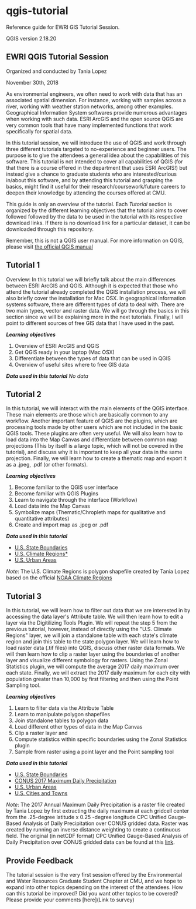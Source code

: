 # qgis-tutorial
Reference guide for EWRI GIS Tutorial Session.

QGIS version 2.18.20

## EWRI QGIS Tutorial Session
Organized and conducted by Tania Lopez

November 30th, 2018

As environmental engineers, we often need to work with data that has an associated spatial dimension. For instance, working with samples across a river, working with weather station networks, among other examples. Geographical Information System softwares provide numerous advantages when working with such data. ESRI ArcGIS and the open source QGIS are very common tools that have many implemented functions that work specifically for spatial data. 

In this tutorial session, we will introduce the use of QGIS and work through three different tutorials targeted to no-experience and beginner users. The purpose is to give the attendees a general idea about the capabilities of this software.
This tutorial is not intended to cover all capabilities of QGIS (for that there is a course offered in the department that uses ESRI ArcGIS!) but instead give a chance to graduate students who are interested/curious in/about this software, and by attending this tutorial and grasping the basics, might find it useful for their research/coursework/future careers to deepen their knowledge by attending the courses offered at CMU.

This guide is only an overview of the tutorial. Each _Tutorial_ section is organized by the different learning objectives that the tutorial aims to cover followed followed by the data to be used in the tutorial with its respective download links. If there is no download link for a particular dataset, it can be downloaded through this repository. 

Remember, this is not a QGIS user manual. For more information on QGIS, please visit [the official QGIS manual](https://docs.qgis.org/2.8/en/docs/training_manual/index.html)

## Tutorial 1
Overview:
In this tutorial we will briefly talk about the main differences between ESRI ArcGIS and QGIS. Although it is expected that those who attend the tutorial already completed the QGIS installation process, we will also briefly cover the installation for Mac OSX. In geographical information systems software, there are different types of data to deal with. There are two main types, vector and raster data. We will go through the basics in this section since we will be explaining more in the next tutorials. Finally, I will point to different sources of free GIS data that I have used in the past.

**_Learning objectives_**
1. Overview of ESRI ArcGIS and QGIS
2. Get QGIS ready in your laptop (Mac OSX)
3. Differentiate between the types of data that can be used in QGIS
4. Overview of useful sites where to free GIS data

**_Data used in this tutorial_**
_No data_

## Tutorial 2
In this tutorial, we will interact with the main elements of the QGIS interface. These main elements are those which are basically common to any workflow. Another important feature of QGIS are the plugins, which are processing tools made by other users which are not included in the basic QGIS tools. These plugins are often very useful. We will also learn how to load data into the Map Canvas and differentiate between common map projections (This by itself is a large topic, which will not be covered in the tutorial), and discuss why it is important to keep all your data in the same projection. Finally, we will learn how to create a thematic map and export it as a .jpeg, .pdf (or other formats).

**_Learning objectives_**
1. Become familiar to the QGIS user interface
2. Become familiar with QGIS Plugins
3. Learn to navigate through the interface (Workflow)
4. Load data into the Map Canvas
5. Symbolize maps (Thematic/Chropleth maps for qualitative and quantitative attributes)
6. Create and import map as .jpeg or .pdf

**_Data used in this tutorial_**

* [U.S. State Boundaries](https://www.census.gov/geo/maps-data/data/cbf/cbf_state.html)
* [U.S. Climate Regions*](../conusclimateregion.zip)
* [U.S. Urban Areas](https://www.census.gov/cgi-bin/geo/shapefiles/index.php)

*Note*: The U.S. Climate Regions is polygon shapefile created by Tania Lopez based on the official [NOAA Climate Regions](https://www.ncdc.noaa.gov/monitoring-references/maps/us-climate-regions.php) 

## Tutorial 3
In this tutorial, we will learn how to filter out data that we are interested in by accessing the data layer's Attribute table. We will then learn how to edit a layer via the Digitilizing Tools Plugin. We will repeat the step 5 from the previous tutorial, however, instead of directly using the "U.S. Climate Regions" layer, we will join a standalone table with each state's climate region and join this table to the state polygon layer. We will learn how to load raster data (.tif files) into QGIS, discuss other raster data formats. We will then learn how to clip a raster layer using the boundaries of another layer and visualize different symbology for rasters. Using the Zonal Statistics plugin, we will compute the average 2017 daily maximum over each state. Finally, we will extract the 2017 daily maximum for each city with population greater than 10,000 by first filtering and then using the Point Sampling tool.  

**_Learning objectives_**
1. Learn to filter data via the Attribute Table
2. Learn to manipulate polygon shapefiles
3. Join standalone tables to polygon data
4. Load different other types of data in the Map Canvas
5. Clip a raster layer and 
5. Compute statistics within specific boundaries using the Zonal Statistics plugin 
6. Sample from raster using a point layer and the Point sampling tool

**_Data used in this tutorial_**
* [U.S. State Boundaries](https://www.census.gov/geo/maps-data/data/cbf/cbf_state.html)
* [CONUS 2017 Maximum Daily Precipitation](../2017_dailyannualmaxima.tif)
* [U.S. Urban Areas](https://www.census.gov/cgi-bin/geo/shapefiles/index.php)
* [U.S. Cities and Towns](https://www.sciencebase.gov/catalog/item/581d051ae4b08da350d523ac)

*Note*: The 2017 Annual Maximum Daily Precipitation is a raster file created by Tania Lopez by first extracting the daily maximum at each gridcell center from the .25-degree latitude x 0.25 -degree longitude CPC Unified Gauge-Based Analysis of Daily Precipitation over CONUS gridded data. Raster was created by running an inverse distance weighting to create a continuous field. The original (in netCDF format) CPC Unified Gauge-Based Analysis of Daily Precipitation over CONUS gridded data can be found at this [link](https://www.esrl.noaa.gov/psd/data/gridded/data.unified.daily.conus.html).

## Provide Feedback

The tutorial session is the very first session offered by the Environmental and Water Resources Graduate Student Chapter at CMU, and we hope to expand into other topics depending on the interest of the attendees. How can this tutorial be improved? Did you want other topics to be covered? Please provide your comments [here](Link to survey)

